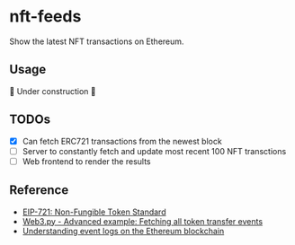 # nft-feeds

Show the latest NFT transactions on Ethereum.

## Usage

🚧 Under construction 🚧

## TODOs

- [x] Can fetch ERC721 transactions from the newest block
- [ ] Server to constantly fetch and update most recent 100 NFT transctions
- [ ] Web frontend to render the results 

## Reference

- [EIP-721: Non-Fungible Token Standard](https://eips.ethereum.org/EIPS/eip-721)
- [Web3.py - Advanced example: Fetching all token transfer events](https://web3py.readthedocs.io/en/stable/examples.html#advanced-example-fetching-all-token-transfer-events)
- [Understanding event logs on the Ethereum blockchain](https://medium.com/mycrypto/understanding-event-logs-on-the-ethereum-blockchain-f4ae7ba50378)